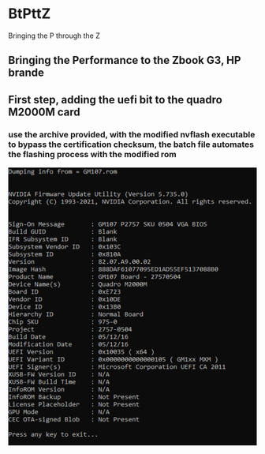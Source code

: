 # BtPttZ
Bringing the P through the Z
## Bringing the Performance to the Zbook G3, HP brande
##
## First step, adding the uefi bit to the quadro M2000M card
### use the archive provided, with the modified nvflash executable to bypass the certification checksum, the batch file automates the flashing process with the modified rom
<img src=overview.png >
